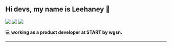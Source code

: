 ## Hi devs, my name is Leehaney 👋

<div>
  <a href="https://github.com/LeehaneySoares"><img src="https://img.shields.io/static/v1?label=Overview&message=Leehaney Soares&color=f8efd4&style=for-the-badge&logo=GitHub"></a>
  <a href = "mailto:leehaney.soares@gmail.com"><img src="https://img.shields.io/badge/-Gmail-%23333?style=for-the-badge&logo=gmail&logoColor=white" target="_blank"></a>
  <a href="https://www.linkedin.com/in/leehaney-soares-7bb18b149/" target="_blank"><img src="https://img.shields.io/badge/-LinkedIn-%230077B5?style=for-the-badge&logo=linkedin&logoColor=white" target="_blank"></a> 
</div>

<p>

💻 **working as a product developer at START by wgsn.**<br/>

</p>
<hr>
